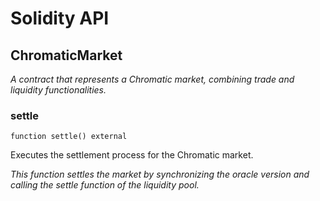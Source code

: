 # Solidity API

## ChromaticMarket

_A contract that represents a Chromatic market, combining trade and liquidity functionalities._

### settle

```solidity
function settle() external
```

Executes the settlement process for the Chromatic market.

_This function settles the market by synchronizing the oracle version
     and calling the settle function of the liquidity pool._


